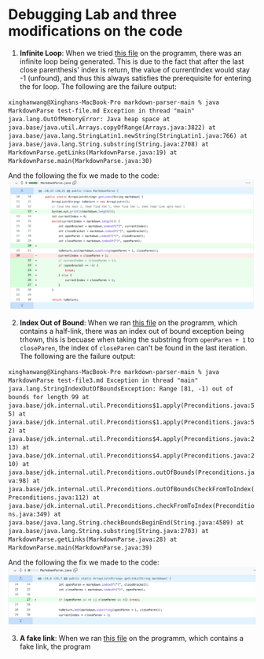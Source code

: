 # Debugging Lab and three modifications on the code

1. **Infinite Loop**: When we tried [this file](https://github.com/kcyy127/markdown-parser/blob/main/test-file.md) on the programm, there was an infinite loop being generated. This is due to the fact that after the last close parenthesis' index is return, the value of currentIndex would stay -1 (unfound), and thus this always satisfies the prerequisite for entering the for loop. The following are the failure output: 

`xinghanwang@Xinghans-MacBook-Pro markdown-parser-main % java MarkdownParse test-file.md
Exception in thread "main" java.lang.OutOfMemoryError: Java heap space
        at java.base/java.util.Arrays.copyOfRange(Arrays.java:3822)
        at java.base/java.lang.StringLatin1.newString(StringLatin1.java:766)
        at java.base/java.lang.String.substring(String.java:2708)
        at MarkdownParse.getLinks(MarkdownParse.java:19)
        at MarkdownParse.main(MarkdownParse.java:30)`
        
 And the following the fix we made to the code: \
 ![Image](fix1.png)
 
2. **Index Out of Bound**: When we ran [this file](https://github.com/kcyy127/markdown-parser/edit/main/test-file3.md) on the programm, which contains a half-link, there was an index out of bound exception being trhown, this is becuase when taking the substring from `openParen + 1` to `closeParen`, the index of `closeParen` can't be found in the last iteration. The following are the failure output:

`xinghanwang@Xinghans-MacBook-Pro markdown-parser-main % java MarkdownParse test-file3.md
Exception in thread "main" java.lang.StringIndexOutOfBoundsException: Range [81, -1) out of bounds for length 99
        at java.base/jdk.internal.util.Preconditions$1.apply(Preconditions.java:55)
        at java.base/jdk.internal.util.Preconditions$1.apply(Preconditions.java:52)
        at java.base/jdk.internal.util.Preconditions$4.apply(Preconditions.java:213)
        at java.base/jdk.internal.util.Preconditions$4.apply(Preconditions.java:210)
        at java.base/jdk.internal.util.Preconditions.outOfBounds(Preconditions.java:98)
        at java.base/jdk.internal.util.Preconditions.outOfBoundsCheckFromToIndex(Preconditions.java:112)
        at java.base/jdk.internal.util.Preconditions.checkFromToIndex(Preconditions.java:349)
        at java.base/java.lang.String.checkBoundsBeginEnd(String.java:4589)
        at java.base/java.lang.String.substring(String.java:2703)
        at MarkdownParse.getLinks(MarkdownParse.java:28)
        at MarkdownParse.main(MarkdownParse.java:39)`
        
 And the following the fix we made to the code: \
  ![Image](fix2.png)
  
3. **A fake link**: When we ran [this file](https://github.com/kcyy127/markdown-parser/edit/main/test-file4.md) on the programm, which contains a fake link, the program

 
